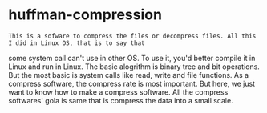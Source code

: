 huffman-compression
===================
	This is a sofware to compress the files or decompress files. All this I did in Linux OS, that is to say that
some system call can't use in other OS. To use it, you'd better compile it in Linux and run in Linux.
	The basic alogrithm is binary tree and bit operations. But the most basic is system calls like read, write
and file functions.
	As a compress software, the compress rate is most important. But here, we just want to know how to make a 
compress software. All the compress softwares' gola is same that is compress the data into a small scale. 
